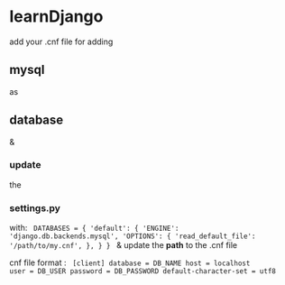 # learnDjango

<nobr>add your .cnf file for adding <h2>mysql</h2>as <h2>database</h2></nobr> 
<nobr>& <h3>update</h3> the <h3>settings.py</h3> with:
<code>
DATABASES = {
    'default': {
        'ENGINE': 'django.db.backends.mysql',
        'OPTIONS': {
            'read_default_file': '/path/to/my.cnf',
        },
    }
}
</code>
& update the <b>path</b> to the .cnf file

cnf file format :
<code>
[client]
database = DB_NAME
host = localhost
user = DB_USER
password = DB_PASSWORD
default-character-set = utf8
</code>
